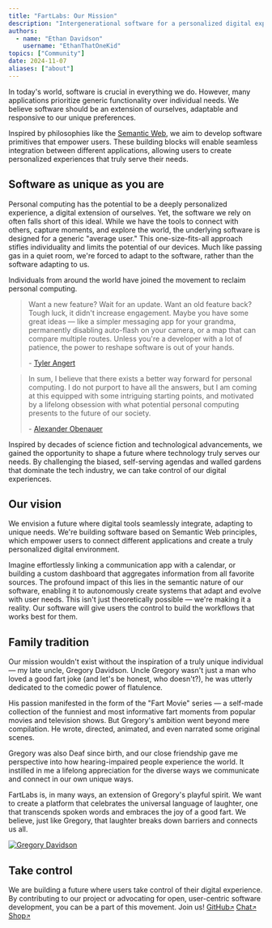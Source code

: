 ```yaml
---
title: "FartLabs: Our Mission"
description: "Intergenerational software for a personalized digital experience."
authors:
  - name: "Ethan Davidson"
    username: "EthanThatOneKid"
topics: ["Community"]
date: 2024-11-07
aliases: ["about"]
---
```


In today's world, software is crucial in everything we do. However, many
applications prioritize generic functionality over individual needs. We believe
software should be an extension of ourselves, adaptable and responsive to our
unique preferences.

Inspired by philosophies like the
[Semantic Web](https://en.wikipedia.org/wiki/Semantic_Web), we aim to develop
software primitives that empower users. These building blocks will enable
seamless integration between different applications, allowing users to create
personalized experiences that truly serve their needs.

## Software as unique as you are

Personal computing has the potential to be a deeply personalized experience, a
digital extension of ourselves. Yet, the software we rely on often falls short
of this ideal. While we have the tools to connect with others, capture moments,
and explore the world, the underlying software is designed for a generic
"average user." This one-size-fits-all approach stifles individuality and limits
the potential of our devices. Much like passing gas in a quiet room, we're
forced to adapt to the software, rather than the software adapting to us.

Individuals from around the world have joined the movement to reclaim personal
computing.

> Want a new feature? Wait for an update. Want an old feature back? Tough luck,
> it didn't increase engagement. Maybe you have some great ideas — like a
> simpler messaging app for your grandma, permanently disabling auto-flash on
> your camera, or a map that can compare multiple routes. Unless you're a
> developer with a lot of patience, the power to reshape software is out of your
> hands.
>
> \- [Tyler Angert](https://tyler.cafe/)

> In sum, I believe that there exists a better way forward for personal
> computing. I do not purport to have all the answers, but I am coming at this
> equipped with some intriguing starting points, and motivated by a lifelong
> obsession with what potential personal computing presents to the future of our
> society.
>
> \- [Alexander Obenauer](https://alexobenauer.com/)

Inspired by decades of science fiction and technological advancements, we gained
the opportunity to shape a future where technology truly serves our needs. By
challenging the biased, self-serving agendas and walled gardens that dominate
the tech industry, we can take control of our digital experiences.

## Our vision

We envision a future where digital tools seamlessly integrate, adapting to
unique needs. We're building software based on Semantic Web principles, which
empower users to connect different applications and create a truly personalized
digital environment.

Imagine effortlessly linking a communication app with a calendar, or building a
custom dashboard that aggregates information from all favorite sources. The
profound impact of this lies in the semantic nature of our software, enabling it
to autonomously create systems that adapt and evolve with user needs. This isn't
just theoretically possible — we're making it a reality. Our software will give
users the control to build the workflows that works best for them.

## Family tradition

Our mission wouldn't exist without the inspiration of a truly unique individual
— my late uncle, Gregory Davidson. Uncle Gregory wasn't just a man who loved a
good fart joke (and let's be honest, who doesn't?), he was utterly dedicated to
the comedic power of flatulence.

His passion manifested in the form of the "Fart Movie" series — a self-made
collection of the funniest and most informative fart moments from popular movies
and television shows. But Gregory's ambition went beyond mere compilation. He
wrote, directed, animated, and even narrated some original scenes.

Gregory was also Deaf since birth, and our close friendship gave me perspective
into how hearing-impaired people experience the world. It instilled in me a
lifelong appreciation for the diverse ways we communicate and connect in our own
unique ways.

FartLabs is, in many ways, an extension of Gregory's playful spirit. We want to
create a platform that celebrates the universal language of laughter, one that
transcends spoken words and embraces the joy of a good fart. We believe, just
like Gregory, that laughter breaks down barriers and connects us all.

<!-- TODO: Add photo of Gregory with Ethan and Brandon. -->

[![Gregory Davidson](https://github.com/gddmadoss.png)](https://github.com/gddmadoss)

## Take control

We are building a future where users take control of their digital experience.
By contributing to our project or advocating for open, user-centric software
development, you can be a part of this movement. Join us!
<a class="fart-button" href="https://github.com/FartLabs" target="_blank">GitHub<small>↗</small></a>
<a class="fart-button" href="https://go.fart.tools/chat" target="_blank">Chat<small>↗</small></a>
<a class="fart-button" href="https://shop.fartlabs.org/" target="_blank">Shop<small>↗</small></a>
